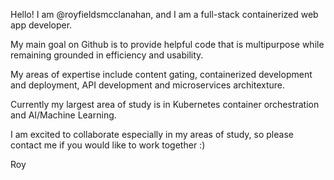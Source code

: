 Hello! I am @royfieldsmcclanahan, and I am a full-stack containerized web app developer.

My main goal on Github is to provide helpful code that is multipurpose while remaining grounded in efficiency and usability.

My areas of expertise include content gating, containerized development and deployment, API development and microservices architexture.

Currently my largest area of study is in Kubernetes container orchestration and AI/Machine Learning.

I am excited to collaborate especially in my areas of study, so please contact me if you would like to work together :)

Roy
